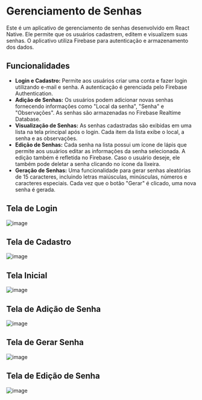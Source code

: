 # Gerenciamento de Senhas

Este é um aplicativo de gerenciamento de senhas desenvolvido em React Native. Ele permite que os usuários cadastrem, editem e visualizem suas senhas. O aplicativo utiliza Firebase para autenticação e armazenamento dos dados.

## Funcionalidades

- **Login e Cadastro:** Permite aos usuários criar uma conta e fazer login utilizando e-mail e senha. A autenticação é gerenciada pelo Firebase Authentication.
- **Adição de Senhas:** Os usuários podem adicionar novas senhas fornecendo informações como "Local da senha", "Senha" e "Observações". As senhas são armazenadas no Firebase Realtime Database.
- **Visualização de Senhas:** As senhas cadastradas são exibidas em uma lista na tela principal após o login. Cada item da lista exibe o local, a senha e as observações.
- **Edição de Senhas:** Cada senha na lista possui um ícone de lápis que permite aos usuários editar as informações da senha selecionada. A edição também é refletida no Firebase.
Caso o usuário deseje, ele também pode deletar a senha clicando no ícone da lixeira.
- **Geração de Senhas:** Uma funcionalidade para gerar senhas aleatórias de 15 caracteres, incluindo letras maiúsculas, minúsculas, números e caracteres especiais. Cada vez que o botão "Gerar" é clicado, uma nova senha é gerada.

## Tela de Login
![image](https://github.com/thaleeews/gerenciadorSenhas/assets/100948036/78b33ea9-7ad4-49b9-b65d-e51d48a12092)

## Tela de Cadastro
![image](https://github.com/thaleeews/gerenciadorSenhas/assets/100948036/27bae855-acb9-45c2-b54e-1bb740298b23)

## Tela Inicial
![image](https://github.com/thaleeews/gerenciadorSenhas/assets/100948036/170f1dd2-3655-4cf1-ac39-086e9103a318)

## Tela de Adição de Senha
![image](https://github.com/thaleeews/gerenciadorSenhas/assets/100948036/25f0f22f-dc85-4d3a-b4e5-478459a9cef4)

## Tela de Gerar Senha
![image](https://github.com/thaleeews/gerenciadorSenhas/assets/100948036/f123be57-e709-4e55-9e4d-4c4c068f4935)

## Tela de Edição de Senha
![image](https://github.com/thaleeews/gerenciadorSenhas/assets/100948036/aee592d9-8e28-4dbd-b8f1-c86f8df1319b)





